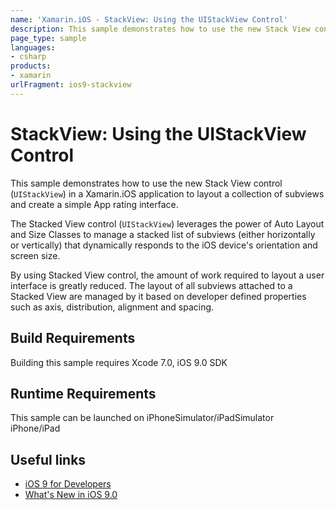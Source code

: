 ```yaml
---
name: 'Xamarin.iOS - StackView: Using the UIStackView Control'
description: This sample demonstrates how to use the new Stack View control (UIStackView) in a Xamarin.iOS application to layout a collection of subviews and...
page_type: sample
languages:
- csharp
products:
- xamarin
urlFragment: ios9-stackview
---
```

# StackView: Using the UIStackView Control

This sample demonstrates how to use the new Stack View control (`UIStackView`) in a Xamarin.iOS application to layout a collection of subviews and create a simple App rating interface.

The Stacked View control (`UIStackView`) leverages the power of Auto Layout and Size Classes to manage a stacked list of subviews (either horizontally or vertically) that dynamically responds to the iOS device's orientation and screen size.

By using Stacked View control, the amount of work required to layout a user interface is greatly reduced. The layout of all subviews attached to a Stacked View are managed by it based on developer defined properties such as axis, distribution, alignment and spacing.

## Build Requirements

Building this sample requires Xcode 7.0, iOS 9.0 SDK


## Runtime Requirements

This sample can be launched on iPhoneSimulator/iPadSimulator iPhone/iPad

## Useful links

* [iOS 9 for Developers](https://developer.apple.com/ios/pre-release/)
* [What's New in iOS 9.0](https://developer.apple.com/library/prerelease/ios/releasenotes/General/WhatsNewIniOS/Articles/iOS9.html)


